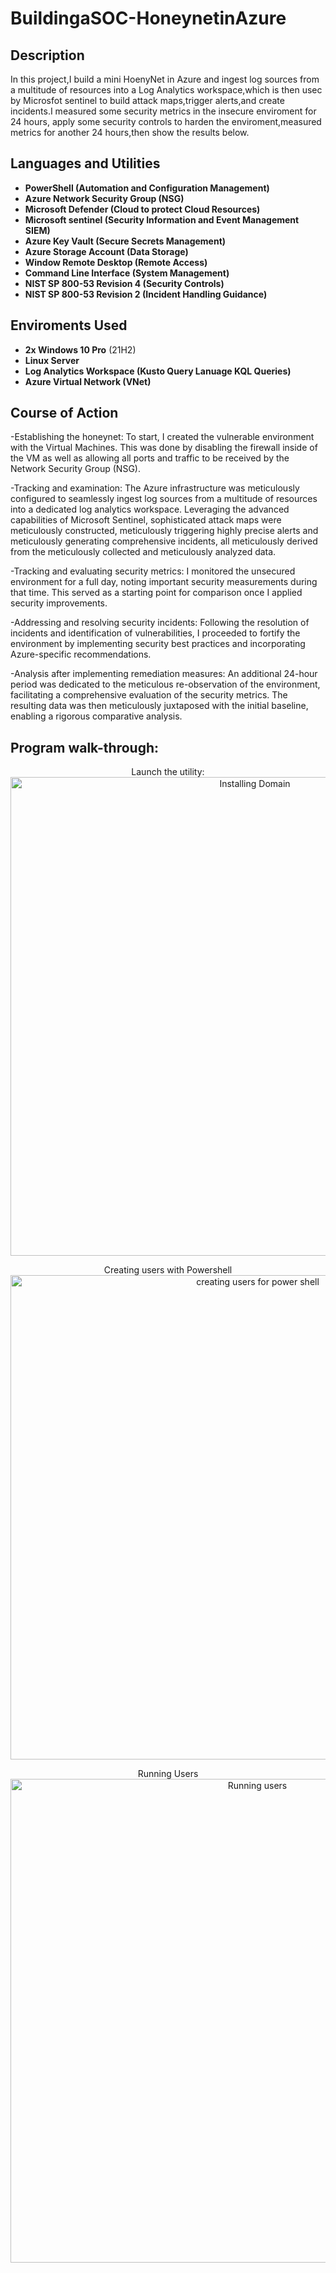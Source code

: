# BuildingaSOC-HoneynetinAzure

<h2>Description</h2>
In this project,I build a mini HoenyNet in Azure and ingest log sources from a multitude of resources into a Log Analytics workspace,which is then usec by Microsfot sentinel to build attack maps,trigger alerts,and create incidents.I measured some security metrics in the insecure enviroment for 24 hours, apply some security controls to harden the enviroment,measured metrics for another 24 hours,then show the results below.

<h2>Languages and Utilities</h2>

- <b>PowerShell (Automation and Configuration Management)</b>
- <b>Azure Network Security Group (NSG) </b>
- <b>Microsoft Defender (Cloud to protect Cloud Resources)</b>
- <b>Microsoft sentinel (Security Information and Event Management SIEM)</b>
- <b>Azure Key Vault (Secure Secrets Management)</b>
- <b>Azure Storage Account (Data Storage) </b>
- <b>Window Remote Desktop (Remote Access) </b>
- <b>Command Line Interface (System Management) </b>
- <b>NIST SP 800-53 Revision 4 (Security Controls) </b>
- <b>NIST SP 800-53 Revision 2 (Incident Handling Guidance) </b>

 <h2>Enviroments Used </h2>


- <b>2x Windows 10 Pro</b> (21H2)
- <b>Linux Server</b>
- <b>Log Analytics Workspace (Kusto Query Lanuage KQL Queries)</b>
- <b>Azure Virtual Network (VNet)</b>

 <h2>Course of Action</h2>
  
-Establishing the honeynet: To start, I created the vulnerable environment with the Virtual Machines. This was done by disabling the firewall inside of the VM as well as allowing all ports and traffic to be received by the Network Security Group (NSG).

-Tracking and examination: The Azure infrastructure was meticulously configured to seamlessly ingest log sources from a multitude of resources into a dedicated log analytics workspace. Leveraging the advanced capabilities of Microsoft Sentinel, sophisticated attack maps were meticulously constructed, meticulously triggering highly precise alerts and meticulously generating comprehensive incidents, all meticulously derived from the meticulously collected and meticulously analyzed data.

-Tracking and evaluating security metrics: I monitored the unsecured environment for a full day, noting important security measurements during that time. This served as a starting point for comparison once I applied security improvements.

-Addressing and resolving security incidents: Following the resolution of incidents and identification of vulnerabilities, I proceeded to fortify the environment by implementing security best practices and incorporating Azure-specific recommendations.

-Analysis after implementing remediation measures: An additional 24-hour period was dedicated to the meticulous re-observation of the environment, facilitating a comprehensive evaluation of the security metrics. The resulting data was then meticulously juxtaposed with the initial baseline, enabling a rigorous comparative analysis.


<h2>Program walk-through:</h2>

<p align="center">
Launch the utility: <br/>
<img width="766" alt="Installing Domain" src="https://github.com/AndreCyberT/ActiveDirectorylab/assets/143320920/11877ddb-62d3-4809-ba17-1140893afe19">

<p align="center">
Creating users with Powershell <br/>
<img width="775" alt="creating users for power shell" src="https://github.com/AndreCyberT/ActiveDirectorylab/assets/143320920/801047e0-1ae3-426a-9f4c-e6f65c1f14bf">

<p align="center">
Running Users <br/>
<img width="774" alt="Running users" src="https://github.com/AndreCyberT/ActiveDirectorylab/assets/143320920/a1cc5472-fabe-4a4a-89c1-852f66cb2963">
